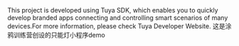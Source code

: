 This project is developed using Tuya SDK, which enables you to quickly develop branded apps connecting and controlling smart scenarios of many devices.For more information, please check Tuya Developer Website.
这是涂鸦训练营创设的只能灯小程序demo
